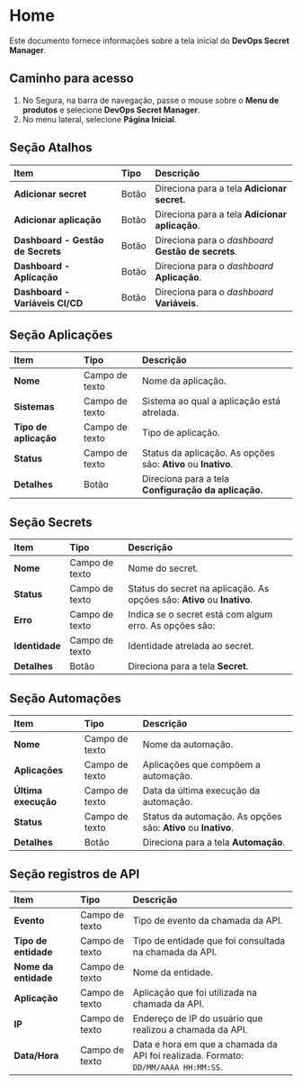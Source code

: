 # Home

Este documento fornece informações sobre a tela inicial do **DevOps Secret Manager**.

## Caminho para acesso

1. No Segura, na barra de navegação, passe o mouse sobre o **Menu de produtos** e selecione **DevOps Secret Manager**.  
2. No menu lateral, selecione **Página Inicial**.

## Seção Atalhos

| Item | Tipo | Descrição |
| :---- | :---- | :---- |
| **Adicionar secret** | Botão | Direciona para a tela **Adicionar secret.** |
| **Adicionar aplicação** | Botão | Direciona para a tela **Adicionar aplicação**. |
| **Dashboard \- Gestão de Secrets** | Botão | Direciona para o *dashboard* **Gestão de secrets**. |
| **Dashboard \- Aplicação** | Botão | Direciona para o *dashboard* **Aplicação**. |
| **Dashboard \- Variáveis CI/CD** | Botão | Direciona para o *dashboard* **Variáveis**. |

## Seção Aplicações

| Item | Tipo | Descrição |
| :---- | :---- | :---- |
| **Nome** | Campo de texto | Nome da aplicação. |
| **Sistemas** | Campo de texto | Sistema ao qual a aplicação está atrelada. |
| **Tipo de aplicação** | Campo de texto | Tipo de aplicação. |
| **Status** | Campo de texto | Status da aplicação. As opções são: **Ativo** ou **Inativo**. |
| **Detalhes** | Botão | Direciona para a tela **Configuração da aplicação.** |

## Seção Secrets

| Item | Tipo | Descrição |
| :---- | :---- | :---- |
| **Nome** | Campo de texto | Nome do secret. |
| **Status** | Campo de texto | Status do secret na aplicação. As opções são: **Ativo** ou **Inativo**. |
| **Erro** | Campo de texto | Indica se o secret está com algum erro. As opções são:  |
| **Identidade** | Campo de texto | Identidade atrelada ao secret. |
| **Detalhes** | Botão | Direciona para a tela **Secret**. |

## Seção Automações

| Item | Tipo | Descrição |
| :---- | :---- | :---- |
| **Nome** | Campo de texto | Nome da automação. |
| **Aplicações** | Campo de texto | Aplicações que compõem a automação. |
| **Última execução** | Campo de texto | Data da última execução da automação. |
| **Status** | Campo de texto | Status da automação. As opções são: **Ativo** ou **Inativo**. |
| **Detalhes** | Botão | Direciona para a tela **Automação**. |

## Seção registros de API

| Item | Tipo | Descrição |
| :---- | :---- | :---- |
| **Evento** | Campo de texto | Tipo de evento da chamada da API. |
| **Tipo de entidade** | Campo de texto | Tipo de entidade que foi consultada na chamada da API. |
| **Nome da entidade** | Campo de texto | Nome da entidade. |
| **Aplicação** | Campo de texto | Aplicação que foi utilizada na chamada da API. |
| **IP** | Campo de texto | Endereço de IP do usuário que realizou a chamada da API. |
| **Data/Hora** | Campo de texto | Data e hora em que a chamada da API foi realizada. Formato: `DD/MM/AAAA HH:MM:SS`. |

## 
